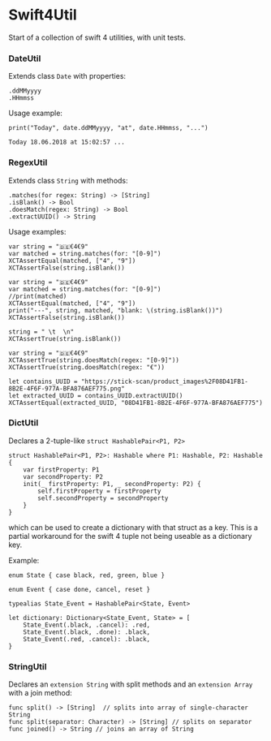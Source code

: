 #  Swift4Util

Start of a collection of swift 4 utilities, with unit tests.

### DateUtil
Extends class ```Date``` with properties:
```
.ddMMyyyy
.HHmmss
```

Usage example:

```
print("Today", date.ddMMyyyy, "at", date.HHmmss, "...")

Today 18.06.2018 at 15:02:57 ...
```

### RegexUtil

Extends class ```String``` with methods:
```
.matches(for regex: String) -> [String]
.isBlank() -> Bool
.doesMatch(regex: String) -> Bool
.extractUUID() -> String
```

Usage examples:
```
var string = "🇩🇪€4€9"
var matched = string.matches(for: "[0-9]")
XCTAssertEqual(matched, ["4", "9"])
XCTAssertFalse(string.isBlank())
```
```
var string = "🇩🇪€4€9"
var matched = string.matches(for: "[0-9]")
//print(matched)
XCTAssertEqual(matched, ["4", "9"])
print("---", string, matched, "blank: \(string.isBlank())")
XCTAssertFalse(string.isBlank())
```
```
string = " \t  \n"
XCTAssertTrue(string.isBlank())
```
```
var string = "🇩🇪€4€9"
XCTAssertTrue(string.doesMatch(regex: "[0-9]"))
XCTAssertTrue(string.doesMatch(regex: "€"))
```
```
let contains_UUID = "https://stick-scan/product_images%2F08D41FB1-8B2E-4F6F-977A-BFA876AEF775.png"
let extracted_UUID = contains_UUID.extractUUID()
XCTAssertEqual(extracted_UUID, "08D41FB1-8B2E-4F6F-977A-BFA876AEF775")
```

### DictUtil

Declares a 2-tuple-like ```struct HashablePair<P1, P2>```
```
struct HashablePair<P1, P2>: Hashable where P1: Hashable, P2: Hashable {
    var firstProperty: P1
    var secondProperty: P2
    init(_ firstProperty: P1, _ secondProperty: P2) {
        self.firstProperty = firstProperty
        self.secondProperty = secondProperty
    }
}
```

which can be used to create a dictionary with that struct as a key. This is a partial workaround for the swift 4 tuple not being useable as a dictionary key.

Example:
```
enum State { case black, red, green, blue }

enum Event { case done, cancel, reset }

typealias State_Event = HashablePair<State, Event>

let dictionary: Dictionary<State_Event, State> = [
    State_Event(.black, .cancel): .red,
    State_Event(.black, .done): .black,
    State_Event(.red, .cancel): .black,
}
```

### StringUtil

Declares an `extension String` with split methods and an `extension Array` with a join method:

```
func split() -> [String]  // splits into array of single-character String
func split(separator: Character) -> [String] // splits on separator
func joined() -> String // joins an array of String
```
